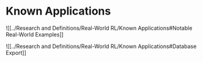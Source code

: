 # Known Applications

![[../Research and Definitions/Real-World RL/Known Applications#Notable Real-World Examples]]

![[../Research and Definitions/Real-World RL/Known Applications#Database Export]]



